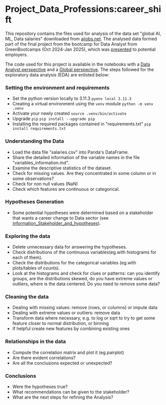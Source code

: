 # Project_Data_Professions:career_shift
This repository contains the files used for analysis of the data set "global AI, ML, Data salaries" downloaded from [aijobs.net](https://aijobs.net/salaries/download/). The analysed data formed part of the final project from the bootcamp for Data Analyst from GreenBootcamps (Oct 2024-Jan 2025), which was [presented]() to potential employers.

The code used for this project is available in the notebooks with a [Data Analyst perspective](https://github.com/anaPau-24/Project_Data_Professions_career_shift/blob/main/Data_Analyst_perspective.ipynb) and a [Global perspective](). The steps followed for the exploratory data analysis (EDA) are enlisted below:

### Setting the environment and requirements
- Set the python version locally to 3.11.3
  ```pyenv local 3.11.3```
- Creating a virtual environment using the ```venv``` module
  ```python -m venv .venv```
- Activate your newly created
  ```source .venv/bin/activate```
- Upgrade ```pip```
  ```pip install --upgrade pip```
- Installing the required packages contained in "requirements.txt"
  ```pip install requirements.txt```


### Understanding the Data
- Load the data file "salaries.csv" into Panda's DataFrame.
- Share the detailed information of the variable names in the file "variables_information.md".
- Examine the descriptive statistics of the dataset.
- Check for missing values. Are they concentrated in some column or in some observations?
- Check for non null values (NaN)
- Check which features are continuous or categorical.

### Hypotheses Generation
- Some potential hypotheses were determined based on a stakeholder that wants a career change to Data sector (see [Information_Stakeholder_and_hypotheses](https://github.com/anaPau-24/Project_Data_Professions_career_shift/blob/main/Information_stakeholder_and_hypotheses.md)).
   
### Exploring the data
- Delete unnecessary data for answering the hypotheses.
- Check distributions of the continuous variables(eg.with histograms for each of them).
- Check the distributions for the categorical variables (eg.with plots/tables of counts).
- Look at the histograms and check for clues or patterns: can you identify groups, are the distributions skewed, do you have extreme values or outliers, where is the data centered. Do you need to remove some data?

### Cleaning the data

- Dealing with missing values: remove (rows, or columns) or impute data
- Dealing with extreme values or outliers: remove data
- Transform data where necessary, e.g. to log or sqrt to try to get some feature closer to normal distribution, or binning
- If helpful create new features by combining existing ones
  
### Relationships in the data

- Compute the correlation matrix and plot it (eg.pairplot)
- Are there evident correlations?
- Are all the conclusions expected or unexpected?

### Conclusions

- Were the hypotheses true?
- What recommendations can be given to the stakeholder?
- What are the next steps for  refining the Analysis?

